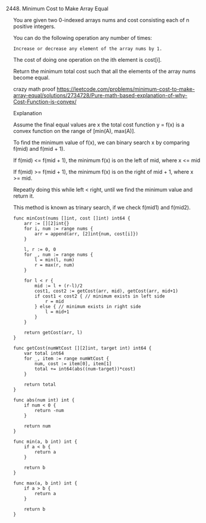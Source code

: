 2448. Minimum Cost to Make Array Equal

You are given two 0-indexed arrays nums and cost consisting each of n positive integers.

You can do the following operation any number of times:

    Increase or decrease any element of the array nums by 1.

The cost of doing one operation on the ith element is cost[i].

Return the minimum total cost such that all the elements of the array nums become equal.

crazy math proof
https://leetcode.com/problems/minimum-cost-to-make-array-equal/solutions/2734728/Pure-math-based-explanation-of-why-Cost-Function-is-convex/

Explanation

Assume the final equal values are x
the total cost function y = f(x) is a convex function
on the range of [min(A), max(A)].

To find the minimum value of f(x),
we can binary search x by comparing f(mid) and f(mid + 1).

If f(mid) <= f(mid + 1),
the minimum f(x) is on the left of mid,
where x <= mid

If f(mid) >= f(mid + 1),
the minimum f(x) is on the right of mid + 1,
where x >= mid.

Repeatly doing this while left < right,
until we find the minimum value and return it.

This method is known as trinary search,
if we check f(mid1) and f(mid2).

```
func minCost(nums []int, cost []int) int64 {
    arr := [][2]int{}
    for i, num := range nums {
        arr = append(arr, [2]int{num, cost[i]})
    }
    
    l, r := 0, 0
    for _, num := range nums {
        l = min(l, num)
        r = max(r, num)
    }
    
    for l < r {
        mid := l + (r-l)/2
        cost1, cost2 := getCost(arr, mid), getCost(arr, mid+1)
        if cost1 < cost2 { // minimum exists in left side
            r = mid
        } else { // minimum exists in right side
            l = mid+1
        }
    }
    
    return getCost(arr, l)
}

func getCost(numWtCost [][2]int, target int) int64 {
    var total int64
    for _, item := range numWtCost {
        num, cost := item[0], item[1]
        total += int64(abs((num-target))*cost)
    }
    
    return total
}

func abs(num int) int {
    if num < 0 {
        return -num
    }
    
    return num
}

func min(a, b int) int {
    if a < b {
        return a
    }
    
    return b
}

func max(a, b int) int {
    if a > b {
        return a
    }
    
    return b
}
```